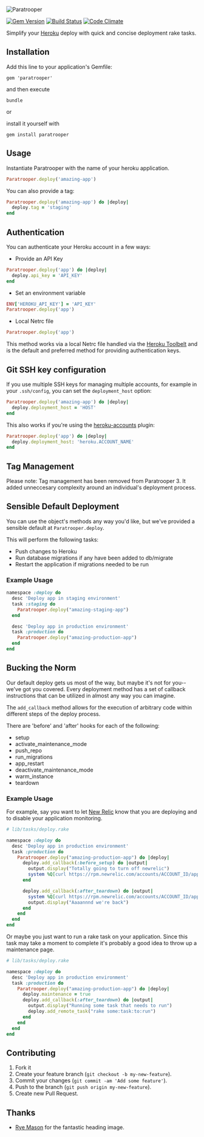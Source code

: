 ![Paratrooper](http://f.cl.ly/items/0Z1v1P1l1B1h1k1l2q0E/paratrooper_header.png)

[![Gem Version](http://img.shields.io/gem/v/paratrooper.svg?style=flat)](http://badge.fury.io/rb/paratrooper)
[![Build Status](http://img.shields.io/travis/mattpolito/paratrooper/master.svg?style=flat)](https://travis-ci.org/mattpolito/paratrooper)
[![Code Climate](http://img.shields.io/codeclimate/github/mattpolito/paratrooper.svg?style=flat)](https://codeclimate.com/github/mattpolito/paratrooper)

Simplify your [Heroku][] deploy with quick and concise deployment rake tasks.

## Installation

Add this line to your application's Gemfile:

```shell
gem 'paratrooper'
```

and then execute

```shell
bundle
```

or

install it yourself with

```shell
gem install paratrooper
```

## Usage

Instantiate Paratrooper with the name of your heroku application.

```ruby
Paratrooper.deploy('amazing-app')
```

You can also provide a tag:

```ruby
Paratrooper.deploy('amazing-app') do |deploy|
  deploy.tag = 'staging'
end
```

## Authentication

You can authenticate your Heroku account in a few ways:

* Provide an API Key

```ruby
Paratrooper.deploy('app') do |deploy|
  deploy.api_key = 'API_KEY'
end
```

* Set an environment variable

```ruby
ENV['HEROKU_API_KEY'] = 'API_KEY'
Paratrooper.deploy('app')
```

* Local Netrc file

```ruby
Paratrooper.deploy('app')
```

This method works via a local Netrc file handled via the [Heroku Toolbelt][] and is the default and preferred method for providing authentication keys.

## Git SSH key configuration

If you use multiple SSH keys for managing multiple accounts, for example in your `.ssh/config`, you can set the `deployment_host` option:

```ruby
Paratrooper.deploy('amazing-app') do |deploy|
  deploy.deployment_host = 'HOST'
end
```

This also works if you're using the [heroku-accounts](https://github.com/ddollar/heroku-accounts) plugin:

```ruby
Paratrooper.deploy('app') do |deploy|
  deploy.deployment_host: 'heroku.ACCOUNT_NAME'
end
```

## Tag Management

Please note: Tag management has been removed from Paratrooper 3. It added unneccesary complexity around an individual's deployment process.

## Sensible Default Deployment

You can use the object's methods any way you'd like, but we've provided a sensible default at `Paratrooper.deploy`.

This will perform the following tasks:

* Push changes to Heroku
* Run database migrations if any have been added to db/migrate
* Restart the application if migrations needed to be run

### Example Usage

```ruby
namespace :deploy do
  desc 'Deploy app in staging environment'
  task :staging do
    Paratrooper.deploy("amazing-staging-app")
  end

  desc 'Deploy app in production environment'
  task :production do
    Paratrooper.deploy("amazing-production-app")
  end
end
```

## Bucking the Norm

Our default deploy gets us most of the way, but maybe it's not for you--we've
got you covered. Every deployment method has a set of callback instructions that can be
utilized in almost any way you can imagine.

The `add_callback` method allows for the execution of arbitrary code within different steps of the deploy process.

There are 'before' and 'after' hooks for each of the following:

* setup
* activate_maintenance_mode
* push_repo
* run_migrations
* app_restart
* deactivate_maintenance_mode
* warm_instance
* teardown

### Example Usage

For example, say you want to let [New Relic][] know that you are deploying and
to disable your application monitoring.

```ruby
# lib/tasks/deploy.rake

namespace :deploy do
  desc 'Deploy app in production environment'
  task :production do
    Paratrooper.deploy("amazing-production-app") do |deploy|
      deploy.add_callback(:before_setup) do |output|
        output.display("Totally going to turn off newrelic")
        system %Q[curl https://rpm.newrelic.com/accounts/ACCOUNT_ID/applications/APPLICATION_ID/ping_targets/disable -X POST -H "X-Api-Key: API_KEY"]
      end

      deploy.add_callback(:after_teardown) do |output|
        system %Q[curl https://rpm.newrelic.com/accounts/ACCOUNT_ID/applications/APPLICATION_ID/ping_targets/enable -X POST -H "X-Api-Key: API_KEY"]
        output.display("Aaaannnd we're back")
      end
    end
  end
end
```

Or maybe you just want to run a rake task on your application. Since this task may take a moment to complete it's probably a good idea to throw up a maintenance page.

```ruby
# lib/tasks/deploy.rake

namespace :deploy do
  desc 'Deploy app in production environment'
  task :production do
    Paratrooper.deploy("amazing-production-app") do |deploy|
      deploy.maintenance = true
      deploy.add_callback(:after_teardown) do |output|
        output.display("Running some task that needs to run")
        deploy.add_remote_task("rake some:task:to:run")
      end
    end
  end
end
```

## Contributing

1. Fork it
2. Create your feature branch (`git checkout -b my-new-feature`).
3. Commit your changes (`git commit -am 'Add some feature'`).
4. Push to the branch (`git push origin my-new-feature`).
5. Create new Pull Request.

## Thanks

* [Rye Mason][] for the fantastic heading image.

[Heroku]: http://heroku.com
[Heroku Toolbelt]: http://toolbelt.heroku.com
[New Relic]: http://newrelic.com
[Rye Mason]: https://github.com/ryenotbread
[`Paratrooper::Notifier`]: https://github.com/mattpolito/paratrooper/blob/master/lib/paratrooper/notifier.rb
